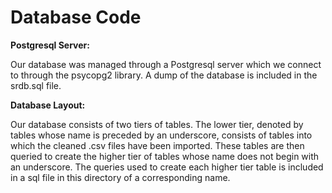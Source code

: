 # Database Code

**Postgresql Server:**

Our database was managed through a Postgresql server which we connect to through the psycopg2 library. A dump of the database is included in the srdb.sql file.

**Database Layout:**

Our database consists of two tiers of tables. The lower tier, denoted by tables whose name is preceded by an underscore, consists of tables into which the cleaned .csv files have been imported. These tables are then queried to create the higher tier of tables whose name does not begin with an underscore. The queries used to create each higher tier table is included in a sql file in this directory of a corresponding name.




